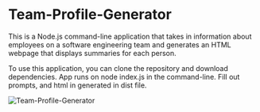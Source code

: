 # Team-Profile-Generator

This is a Node.js command-line application that takes in information about employees on a software engineering team and generates an HTML webpage that displays summaries for each person.

To use this application, you can clone the repository and download dependencies. App runs on node index.js in the command-line. Fill out prompts, and html in generated in dist file. 

![Team-Profile-Generator](https://user-images.githubusercontent.com/88215210/152465792-5cc24528-1176-482d-8ce4-f3a9a875226e.gif)
